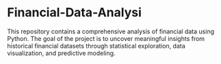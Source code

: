 # Financial-Data-Analysi
This repository contains a comprehensive analysis of financial data using Python. The goal of the project is to uncover meaningful insights from historical financial datasets through statistical exploration, data visualization, and predictive modeling. 
